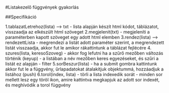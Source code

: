#Listakezelő függvények gyakorlás

##Specifikáció

1.tablazatLetrehoz(lista) --> txt - lista alapján készít html kódot, táblázatot, visszaadja az elkészült html szöveget
2.megjelenit(txt) - megjeleníti a paraméterben kapott szöveget egy adott html elemben
3.rendez(lista) --> rendezettLista - megrendezi a listát adott paraméter szerint, a megrendezett listát visszaadja, akkor fut le
amikor rákattintunk a táblázat fejlécére 4. szures(lista, keresoSzoveg) - akkor fog lefutni ha a szűrő mezőben változás történik (keyup) - a listában a név mezőben keres egyezéseket,
és szűri a listát ez alapján - filter
5.sorBeszur(lista) - ha a submit gombra kattintunk akkor fut le a függvény, űrlapadatokat átalakítjuk objektummá, hozzáadjuk a listához (push)
6.torol(index, lista) - törli a lista indexedik sorát - minden sor mellett lesz egy töröl ikon, amire kattintva megkapjuk az adott sor indexét,
és meghívódik a torol függvény
